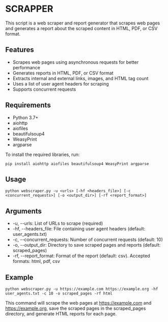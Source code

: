 SCRAPPER
========

This script is a web scraper and report generator that scrapes web pages and generates a report about the scraped content in HTML, PDF, or CSV format.

Features
--------

*   Scrapes web pages using asynchronous requests for better performance
*   Generates reports in HTML, PDF, or CSV format
*   Extracts internal and external links, images, and HTML tag count
*   Uses a list of user agent headers for scraping
*   Supports concurrent requests

Requirements
------------

*   Python 3.7+
*   aiohttp
*   aiofiles
*   beautifulsoup4
*   WeasyPrint
*   argparse

To install the required libraries, run:

    pip install aiohttp aiofiles beautifulsoup4 WeasyPrint argparse
    

Usage
-----

    python webscraper.py -u <urls> [-hf <headers_file>] [-c <concurrent_requests>] [-o <output_dir>] [-rf <report_format>]
    

Arguments
---------

*   \-u, --urls: List of URLs to scrape (required)
*   \-hf, --headers\_file: File containing user agent headers (default: user\_agents.txt)
*   \-c, --concurrent\_requests: Number of concurrent requests (default: 10)
*   \-o, --output\_dir: Directory to save scraped pages and reports (default: scraped\_pages)
*   \-rf, --report\_format: Format of the report (default: csv). Accepted formats: html, pdf, csv

Example
-------

    python webscraper.py -u https://example.com https://example.org -hf user_agents.txt -c 10 -o scraped_pages -rf html
    

This command will scrape the web pages at https://example.com and https://example.org, save the scraped pages in the scraped\_pages directory, and generate HTML reports for each page.